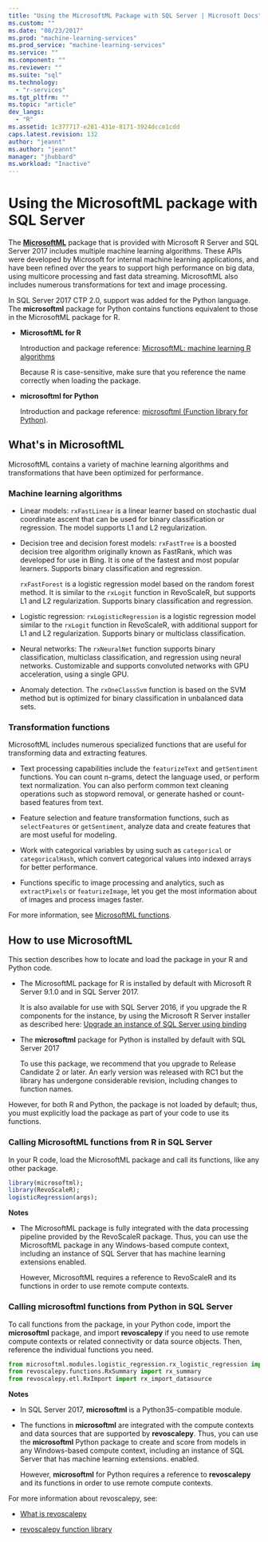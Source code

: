 ```yaml
---
title: "Using the MicrosoftML Package with SQL Server | Microsoft Docs"
ms.custom: ""
ms.date: "08/23/2017"
ms.prod: "machine-learning-services"
ms.prod_service: "machine-learning-services"
ms.service: ""
ms.component: ""
ms.reviewer: ""
ms.suite: "sql"
ms.technology: 
  - "r-services"
ms.tgt_pltfrm: ""
ms.topic: "article"
dev_langs: 
  - "R"
ms.assetid: 1c377717-e281-431e-8171-3924dcce1cdd
caps.latest.revision: 132
author: "jeannt"
ms.author: "jeannt"
manager: "jhubbard"
ms.workload: "Inactive"
---
```

# Using the MicrosoftML package with SQL Server

The [**MicrosoftML**](https://msdn.microsoft.com/microsoft-r/microsoftml-introduction) package that is provided with Microsoft R Server and SQL Server 2017 includes multiple machine learning algorithms. These APIs were developed by Microsoft for internal machine learning applications, and have been refined over the years to support high performance on big data, using multicore processing and fast data streaming. MicrosoftML also includes numerous transformations for text and image processing.

In SQL Server 2017 CTP 2.0, support was added for the Python language. The **microsoftml** package for Python contains functions equivalent to those in the MicrosoftML package for R. 

+ **MicrosoftML for R**

    Introduction and package reference: [MicrosoftML: machine learning R algorithms](https://docs.microsoft.com/en-us/r-server/r-reference/microsoftml/microsoftml-package)

    Because R is case-sensitive, make sure that you reference the name correctly when loading the package.

+ **microsoftml for Python**

    Introduction and package reference: [microsoftml (Function library for Python)](https://docs.microsoft.com/r-server/python-reference/microsoftml/microsoftml-package). 

## What's in MicrosoftML

MicrosoftML contains a variety of machine learning algorithms and transformations that have been optimized for performance.

### Machine learning algorithms

-  Linear models: `rxFastLinear` is a linear learner based on stochastic dual coordinate ascent that can be used for binary classification or regression. The model supports L1 and L2 regularization.

- Decision tree and decision forest models: `rxFastTree` is a boosted decision tree algorithm originally known as FastRank, which was developed for use in Bing. It is one of the fastest and most popular learners. Supports binary classification and regression.

  `rxFastForest` is a logistic regression model based on the random forest method. It is similar to the `rxLogit` function in RevoScaleR, but supports L1 and L2 regularization. Supports binary classification and regression.

- Logistic regression: `rxLogisticRegression` is a logistic regression model similar to the `rxLogit` function in RevoScaleR, with additional support for L1 and L2 regularization. Supports binary or multiclass classification.

- Neural networks: The `rxNeuralNet` function supports binary classification, multiclass classification, and regression using neural networks. Customizable and supports convoluted networks with GPU acceleration, using a single GPU.

- Anomaly detection.  The `rxOneClassSvm` function is based on the SVM method but is optimized for binary classification in unbalanced data sets.

### Transformation functions

MicrosoftML includes numerous specialized functions that are useful for transforming data and extracting features.

- Text processing capabilities include the `featurizeText` and `getSentiment` functions. You can count n-grams, detect the language used, or perform text normalization. You can also perform common text cleaning operations such as stopword removal, or generate hashed or count-based features from text.

- Feature selection and feature transformation functions, such as  `selectFeatures` or `getSentiment`, analyze data and create features that are most useful for modeling.

- Work with categorical variables by using such as `categorical` or `categoricalHash`, which convert categorical values into indexed arrays for better performance.
​
- Functions specific to image processing and analytics, such as `extractPixels` or `featurizeImage`, let you get the most information about of images and process images faster.

For more information, see [MicrosoftML functions](https://msdn.microsoft.com/microsoft-r/microsoftml/microsoftml).

## How to use MicrosoftML

This section describes how to locate and load the package in your R and Python code.

+ The MicrosoftML package for R is installed by default with Microsoft R Server 9.1.0 and in SQL Server 2017.

    It is also available for use with SQL Server 2016, if you upgrade the R components for the instance, by using the Microsoft R Server installer as described here: [Upgrade an instance of SQL Server using binding](r/use-sqlbindr-exe-to-upgrade-an-instance-of-sql-server.md)

+ The **microsoftml** package for Python is installed by default with SQL Server 2017 

   To use this package, we recommend that you upgrade to Release Candidate 2 or later. An early version was released with RC1 but the library has undergone considerable revision, including changes to function names. 

However, for both R and Python, the package is not loaded by default; thus, you must explicitly load the package as part of your code to use its functions.

### Calling MicrosoftML functions from R in SQL Server

In your R code, load the MicrosoftML package and call its functions, like any other package.

```R
library(microsoftml);
library(RevoScaleR);
logisticRegression(args);
```

**Notes**

+ The MicrosoftML package is fully integrated with the data processing pipeline provided by the RevoScaleR package. Thus, you can use the MicrosoftML package in any Windows-based compute context, including an instance of SQL Server that has machine learning extensions enabled.

    However, MicrosoftML requires a reference to RevoScaleR and its functions in order to use remote compute contexts.

### Calling microsoftml functions from Python in SQL Server

To call functions from the package, in your Python code, import the **microsoftml** package, and import **revoscalepy** if you need to use remote compute contexts or related connectivity or data source objects. Then, reference the individual functions you need.

```Python
from microsoftml.modules.logistic_regression.rx_logistic_regression import rx_logistic_regression
from revoscalepy.functions.RxSummary import rx_summary
from revoscalepy.etl.RxImport import rx_import_datasource
```

**Notes**

+ In SQL Server 2017, **microsoftml** is a Python35-compatible module. 

+ The functions in **microsoftml** are integrated with the compute contexts and data sources that are supported by **revoscalepy**. Thus, you can use the **microsoftml** Python package to create and score from models in any Windows-based compute context, including an instance of SQL Server that has machine learning extensions. enabled.

    However, **microsoftml** for Python requires a reference to **revoscalepy** and its functions in order to use remote compute contexts.

For more information about revoscalepy, see:

+ [What is revoscalepy](python/what-is-revoscalepy.md)

+ [revoscalepy function library](https://docs.microsoft.com/en-us/r-server/python-reference/revoscalepy/revoscalepy-package) 
